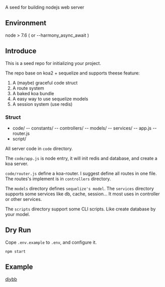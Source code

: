 A seed for building nodejs web server

## Environment

node > 7.6 ( or --harmony_async_await )

## Introduce

This is a seed repo for initializing your project.

The repo base on koa2 + sequelize and supports theese feature:

1. A (maybe) graceful code struct
2. A route system
3. A baked koa bundle
4. A easy way to use sequelize models
5. A session system (use redis)

### Struct

- code/
-- constants/
-- controllers/
-- models/
-- services/
-- app.js
-- router.js
- script/

All server code in `code` directory.

The `code/app.js` is node entry, it will init redis and database, and create a koa server.

`code/router.js` define a koa-router. I suggest define all routes in one file. The routes's implement is in `controllers` directory.

The `models` directory defines `sequelize's model`. The `services` directory supports some services like db, cache, session... It most uses in controller or other services.

The `scripts` directory support some CLI scripts. Like create database by your model.

## Dry Run

Cope `.env.example` to `.env`, and configure it.

`npm start`

## Example

[diybb](https://github.com/ekoneko/diybb)
